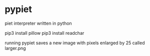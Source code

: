 # pypiet
piet interpreter written in python

pip3 install pillow
pip3 install readchar

running pypiet saves a new image with pixels enlarged by 25 called larger.png
